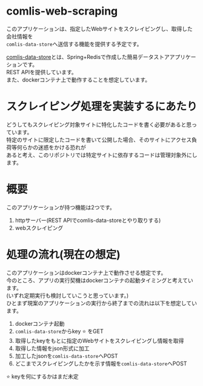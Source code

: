 # comlis-web-scraping
このアプリケーションは、指定したWebサイトをスクレイピングし、取得した会社情報を  
`comlis-data-store`へ送信する機能を提供する予定です。  

[comlis-data-store](https://github.com/hotdrop/comlis-data-store)とは、Spring+Redisで作成した簡易データストアアプリケーションです。  
REST APIを提供しています。  
また、dockerコンテナ上で動作することを想定しています。  

# スクレイピング処理を実装するにあたり
どうしてもスクレイピング対象サイトに特化したコードを書く必要があると思っています。  
特定のサイトに限定したコードを書いて公開した場合、そのサイトにアクセス負荷等何らかの迷惑をかける恐れが  
あると考え、このリポジトリでは特定サイトに依存するコードは管理対象外にします。  

# 概要
このアプリケーションが持つ機能は2つです。  
  1. httpサーバー(REST APIでcomlis-data-storeとやり取りする)
  2. webスクレイピング

# 処理の流れ(現在の想定)
このアプリケーションはdockerコンテナ上で動作させる想定です。  
今のところ、アプリの実行契機はdockerコンテナの起動タイミングと考えています。  
(いずれ定期実行も検討していこうと思っています。)  
ひとまず現案のアプリケーションの実行から終了までの流れは以下を想定しています。  

  1. dockerコンテナ起動
  2. `comlis-data-store`からkey :star: をGET
  3. 取得したkeyをもとに指定のWebサイトをスクレイピングし情報を取得
  4. 取得した情報をjson形式に加工
  5. 加工したjsonを`comlis-data-store`へPOST
  6. どこまでスクレイピングしたかを示す情報を`comlis-data-store`へPOST

:star: keyを何にするかはまだ未定
